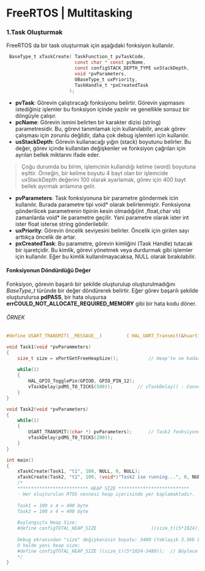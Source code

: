 # FreeRTOS | Multitasking        

### 1.Task Oluşturmak                    

FreeRTOS da bir task oluşturmak için aşağıdaki fonksiyon kullanılır.

```c
 BaseType_t xTaskCreate( TaskFunction_t pvTaskCode,
                         const char * const pcName,
                         const configSTACK_DEPTH_TYPE uxStackDepth,
                         void *pvParameters,
                         UBaseType_t uxPriority,
                         TaskHandle_t *pxCreatedTask
                       );
```                       
- **pvTask**: Görevin çalıştıracağı fonksiyonu belirtir. Görevin yapmasını istediğiniz işlemler bu fonksiyon içinde yazılır ve genellikle sonsuz bir döngüyle çalışır.
- **pcName**: Görevin ismini belirten bir karakter dizisi (string) parametresidir. Bu, görevi tanımlamak için kullanılabilir, ancak görev çalışması için zorunlu değildir, daha çok debug işlemleri için kullanılır.            
- **usStackDepth**: Görevin kullanacağı yığın (stack) boyutunu belirler. Bu değer, görev içinde kullanılan değişkenler ve fonksiyon çağrıları için ayrılan bellek miktarını ifade eder.

> Çoğu durumda bu birim, işlemcinin kullandığı kelime (word) boyutuna eşittir. Örneğin, bir kelime boyutu 4 bayt olan bir işlemcide uxStackDepth değerini 100 olarak ayarlamak, görev için 400 bayt bellek ayırmak
anlamına gelir.

	   
- **pvParameters**: Task fonksiyonuna bir parametre göndermek icin kullanılır. Burada parametre tipi void* olarak belirlenmiştir. Fonksiyona gönderilicek parametrenin 
tipinin kesin olmadığı(int ,float,char vb) zamanlarda void* ile parametre geçilir. Yani parametre olarak ister int ister float isterse string gönderilebilir.         
- **uxPriority**: Görevin öncelik seviyesini belirler. Öncelik için girilen sayı arttıkça öncelik de artar.                                 
- **pxCreatedTask**: Bu parametre, görevin kimliğini (Task Handle) tutacak bir işaretçidir. Bu kimlik, görevi yönetmek veya durdurmak gibi işlemler için kullanılır. Eğer bu kimlik kullanılmayacaksa, NULL olarak
bırakılabilir.                  

#### Fonksiyonun Döndürdüğü Değer
Fonksiyon, görevin başarılı bir şekilde oluşturulup oluşturulmadığını _BaseType_t_ türünde bir değer döndürerek belirtir. Eğer görev başarılı şekilde oluşturulursa **pdPASS**, bir hata oluşursa
**errCOULD_NOT_ALLOCATE_REQUIRED_MEMORY** gibi bir hata kodu döner.
  


###### ÖRNEK
```c
#define USART_TRANSMIT(__MESSAGE__) 		( HAL_UART_Transmit(&huart1, (uint8_t*)__MESSAGE__, strlen(__MESSAGE__), 100)

void Task1(void *pvParammeters)
{
	size_t size = xPortGetFreeHeapSize();			// Heap'te ne kadar boş alan kaldı ? 
	
	while(1)
	{
		HAL_GPIO_TogglePin(GPIOD, GPIO_PIN_12);
		vTaskDelay(pdMS_TO_TICKS(500));			// vTaskDelay() - Convert to milisecond to tick
	}
}

void Task2(void *pvParameters)
{
	while(1)
	{
		USART_TRANSMIT((char *) pvParameters);		// Task2 fonksiyonuna parametre gönderme
		vTaskDelay(pdMS_TO_TICKS(200));
	}
}

int main()
{
	xTaskCreate(Task1, "t1", 100, NULL, 0, NULL);
	xTaskCreate(Task2, "t2", 100, (void*)"Task2 ise running...", 0, NULL);		
	/*
	************************** HEAP SİZE **************************
	- Her oluşturulan RTOS nesnesi heap içerisinde yer kaplamaktadır. 
	
	Task1 = 100 x 4 = 400 byte
	Task2 = 100 x 4 = 400 byte
	
	Başlangıçta Heap Size:
	#define configTOTAL_HEAP_SIZE                    ((size_t)(5*1024))	// 5kb
	
	Debug ekranından "size" değişkeninin boyutu: 3480 (Yaklaşık 3.5Kb boş alan mevcut)
	O halde yeni heap size: 
	#define configTOTAL_HEAP_SIZE ((size_t)(5*1024-3480));	// Böylece min. alan kullandık.
	*/
}
```


                       
                       
                       
                       
                       
                       
                       
                       
                       
                       
                       
                       
                       
                       
                       
                       
                       
                       
                       
                       
                       
                       
                       
                       
                       
                       
                       
                       
                       
                       
                       
                       
